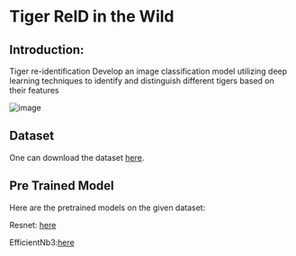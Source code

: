 # Tiger ReID in the Wild

## Introduction:

Tiger re-identification Develop an image classification model utilizing deep learning techniques to identify and distinguish different tigers based on their features




![image](https://github.com/user-attachments/assets/67c56483-d223-4ccf-ad6e-29d2bafdd365)



## Dataset 
One can download the dataset [here](https://www.kaggle.com/datasets/quadeer15sh/amur-tiger-reidentification/data).

## Pre Trained Model
Here are the pretrained models on the given dataset:




Resnet: [here](https://1drv.ms/f/s!AjMzlbqC81_ZapGumRTu-EsxWkI?e=VqcIDM)




EfficientNb3:[here](https://1drv.ms/f/s!AjMzlbqC81_ZapGumRTu-EsxWkI?e=VqcIDM)




